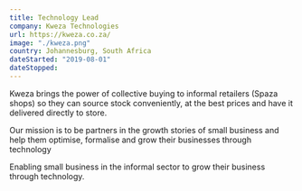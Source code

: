 ```yaml
---
title: Technology Lead
company: Kweza Technologies
url: https://kweza.co.za/
image: "./kweza.png"
country: Johannesburg, South Africa
dateStarted: "2019-08-01"
dateStopped: 
---
```


Kweza brings the power of collective buying to informal retailers (Spaza shops) so they can source stock conveniently, at the best prices and have it delivered directly to store.

Our mission is to be partners in the growth stories of small business and help them optimise, formalise and grow their businesses through technology

Enabling small business in the informal sector to grow their business through technology.

